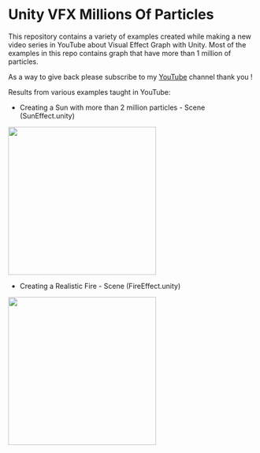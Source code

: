 # Unity VFX Millions Of Particles

This repository contains a variety of examples created while making a new video series in YouTube about Visual Effect Graph with Unity. Most of the examples in this repo contains graph that have more than 1 million of particles.

As a way to give back please subscribe to my [YouTube](https://www.youtube.com/c/dilmervalecillos) channel thank you !

Results from various examples taught in YouTube:

- Creating a Sun with more than 2 million particles - Scene (SunEffect.unity)

<img src="https://github.com/dilmerv/UnityVFXMillionsOfParticles/blob/master/docs/images/sun.gif" width="300">

- Creating a Realistic Fire - Scene (FireEffect.unity)

<img src="https://github.com/dilmerv/UnityVFXMillionsOfParticles/blob/master/docs/images/fire.gif" width="300">